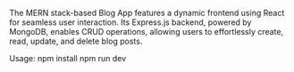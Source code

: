 The MERN stack-based Blog App features a dynamic frontend using React for seamless user interaction.
 Its Express.js backend, powered by MongoDB, enables CRUD operations, allowing users to effortlessly
 create, read, update, and delete blog posts.

 Usage: npm install
        npm run dev

